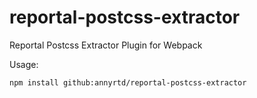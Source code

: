 # reportal-postcss-extractor
Reportal Postcss Extractor Plugin for Webpack

Usage:

```bash
npm install github:annyrtd/reportal-postcss-extractor
```